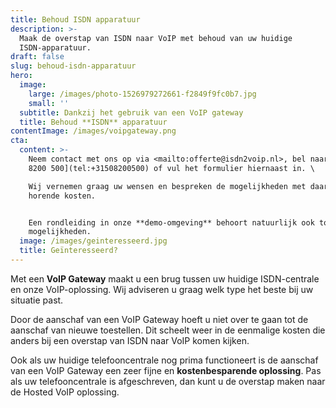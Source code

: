 ```yaml
---
title: Behoud ISDN apparatuur
description: >-
  Maak de overstap van ISDN naar VoIP met behoud van uw huidige
  ISDN-apparatuur. 
draft: false
slug: behoud-isdn-apparatuur
hero:
  image:
    large: /images/photo-1526979272661-f2849f9fc0b7.jpg
    small: ''
  subtitle: Dankzij het gebruik van een VoIP gateway
  title: Behoud **ISDN** apparatuur
contentImage: /images/voipgateway.png
cta:
  content: >-
    Neem contact met ons op via <mailto:offerte@isdn2voip.nl>, bel naar [050
    8200 500](tel:+31508200500) of vul het formulier hiernaast in. \

    Wij vernemen graag uw wensen en bespreken de mogelijkheden met daarbij
    horende kosten. 


    Een rondleiding in onze **demo-omgeving** behoort natuurlijk ook tot de
    mogelijkheden.
  image: /images/geinteresseerd.jpg
  title: Geïnteresseerd?
---
```

Met een **VoIP Gateway** maakt u een brug tussen uw huidige ISDN-centrale en onze VoIP-oplossing. Wij adviseren u graag welk type het beste bij uw situatie past.

Door de aanschaf van een VoIP Gateway hoeft u niet over te gaan tot de aanschaf van nieuwe toestellen. Dit scheelt weer in de eenmalige kosten die anders bij een overstap van ISDN naar VoIP komen kijken. 

Ook als uw huidige telefooncentrale nog prima functioneert is de aanschaf van een VoIP Gateway een zeer fijne en **kostenbesparende oplossing**. Pas als uw telefooncentrale is afgeschreven, dan kunt u de overstap maken naar de Hosted VoIP oplossing.
